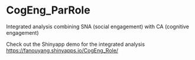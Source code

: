 # CogEng_ParRole

Integrated analysis combining SNA (social engagement) with CA (cognitive engagement)

Check out the Shinyapp demo for the integrated analysis https://fanouyang.shinyapps.io/CogEng_Role/
